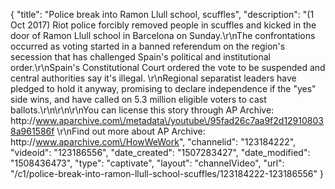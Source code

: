 {
    "title": "Police break into Ramon Llull school, scuffles",
    "description": "(1 Oct 2017) Riot police forcibly removed people in scuffles and kicked in the door of Ramon Llull school in Barcelona on Sunday.\r\nThe confrontations occurred as voting started in a banned referendum on the region's secession that has challenged Spain's political and institutional order.\r\nSpain's Constitutional Court ordered the vote to be suspended and central authorities say it's illegal. \r\nRegional separatist leaders have pledged to hold it anyway, promising to declare independence if the \"yes\" side wins, and have called on 5.3 million eligible voters to cast ballots.\r\n\r\n\r\nYou can license this story through AP Archive: http:\/\/www.aparchive.com\/metadata\/youtube\/95fad26c7aa9f2d129108038a961586f \r\nFind out more about AP Archive: http:\/\/www.aparchive.com\/HowWeWork",
    "channelid": "123184222",
    "videoid": "123186556",
    "date_created": "1507283427",
    "date_modified": "1508436473",
    "type": "captivate",
    "layout": "channelVideo",
    "url": "\/c1\/police-break-into-ramon-llull-school-scuffles\/123184222-123186556"
}